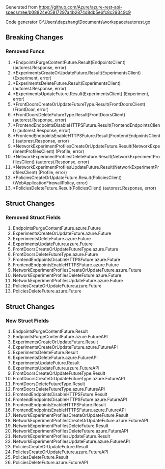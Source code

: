 Generated from https://github.com/Azure/azure-rest-api-specs/tree/b08824e05817297a4b2874d8db5e6fc8c29349c9

Code generator C:\Users\dapzhang\Documents\workspace\autorest.go

## Breaking Changes

### Removed Funcs

1. *EndpointsPurgeContentFuture.Result(EndpointsClient) (autorest.Response, error)
1. *ExperimentsCreateOrUpdateFuture.Result(ExperimentsClient) (Experiment, error)
1. *ExperimentsDeleteFuture.Result(ExperimentsClient) (autorest.Response, error)
1. *ExperimentsUpdateFuture.Result(ExperimentsClient) (Experiment, error)
1. *FrontDoorsCreateOrUpdateFutureType.Result(FrontDoorsClient) (FrontDoor, error)
1. *FrontDoorsDeleteFutureType.Result(FrontDoorsClient) (autorest.Response, error)
1. *FrontendEndpointsDisableHTTPSFuture.Result(FrontendEndpointsClient) (autorest.Response, error)
1. *FrontendEndpointsEnableHTTPSFuture.Result(FrontendEndpointsClient) (autorest.Response, error)
1. *NetworkExperimentProfilesCreateOrUpdateFuture.Result(NetworkExperimentProfilesClient) (Profile, error)
1. *NetworkExperimentProfilesDeleteFuture.Result(NetworkExperimentProfilesClient) (autorest.Response, error)
1. *NetworkExperimentProfilesUpdateFuture.Result(NetworkExperimentProfilesClient) (Profile, error)
1. *PoliciesCreateOrUpdateFuture.Result(PoliciesClient) (WebApplicationFirewallPolicy, error)
1. *PoliciesDeleteFuture.Result(PoliciesClient) (autorest.Response, error)

## Struct Changes

### Removed Struct Fields

1. EndpointsPurgeContentFuture.azure.Future
1. ExperimentsCreateOrUpdateFuture.azure.Future
1. ExperimentsDeleteFuture.azure.Future
1. ExperimentsUpdateFuture.azure.Future
1. FrontDoorsCreateOrUpdateFutureType.azure.Future
1. FrontDoorsDeleteFutureType.azure.Future
1. FrontendEndpointsDisableHTTPSFuture.azure.Future
1. FrontendEndpointsEnableHTTPSFuture.azure.Future
1. NetworkExperimentProfilesCreateOrUpdateFuture.azure.Future
1. NetworkExperimentProfilesDeleteFuture.azure.Future
1. NetworkExperimentProfilesUpdateFuture.azure.Future
1. PoliciesCreateOrUpdateFuture.azure.Future
1. PoliciesDeleteFuture.azure.Future

## Struct Changes

### New Struct Fields

1. EndpointsPurgeContentFuture.Result
1. EndpointsPurgeContentFuture.azure.FutureAPI
1. ExperimentsCreateOrUpdateFuture.Result
1. ExperimentsCreateOrUpdateFuture.azure.FutureAPI
1. ExperimentsDeleteFuture.Result
1. ExperimentsDeleteFuture.azure.FutureAPI
1. ExperimentsUpdateFuture.Result
1. ExperimentsUpdateFuture.azure.FutureAPI
1. FrontDoorsCreateOrUpdateFutureType.Result
1. FrontDoorsCreateOrUpdateFutureType.azure.FutureAPI
1. FrontDoorsDeleteFutureType.Result
1. FrontDoorsDeleteFutureType.azure.FutureAPI
1. FrontendEndpointsDisableHTTPSFuture.Result
1. FrontendEndpointsDisableHTTPSFuture.azure.FutureAPI
1. FrontendEndpointsEnableHTTPSFuture.Result
1. FrontendEndpointsEnableHTTPSFuture.azure.FutureAPI
1. NetworkExperimentProfilesCreateOrUpdateFuture.Result
1. NetworkExperimentProfilesCreateOrUpdateFuture.azure.FutureAPI
1. NetworkExperimentProfilesDeleteFuture.Result
1. NetworkExperimentProfilesDeleteFuture.azure.FutureAPI
1. NetworkExperimentProfilesUpdateFuture.Result
1. NetworkExperimentProfilesUpdateFuture.azure.FutureAPI
1. PoliciesCreateOrUpdateFuture.Result
1. PoliciesCreateOrUpdateFuture.azure.FutureAPI
1. PoliciesDeleteFuture.Result
1. PoliciesDeleteFuture.azure.FutureAPI
